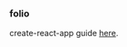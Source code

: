 ### folio

create-react-app guide [here](https://github.com/facebookincubator/create-react-app/blob/master/packages/react-scripts/template/README.md).
